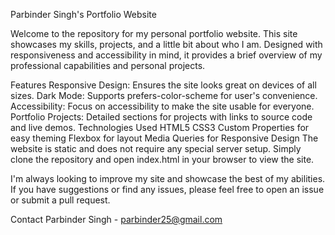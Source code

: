 Parbinder Singh's Portfolio Website

Welcome to the repository for my personal portfolio website. This site showcases my skills, projects, and a little bit about who I am. Designed with responsiveness and accessibility in mind, it provides a brief overview of my professional capabilities and personal projects.

Features
Responsive Design: Ensures the site looks great on devices of all sizes.
Dark Mode: Supports prefers-color-scheme for user's convenience.
Accessibility: Focus on accessibility to make the site usable for everyone.
Portfolio Projects: Detailed sections for projects with links to source code and live demos.
Technologies Used
HTML5
CSS3
Custom Properties for easy theming
Flexbox for layout
Media Queries for Responsive Design
The website is static and does not require any special server setup. Simply clone the repository and open index.html in your browser to view the site.

I'm always looking to improve my site and showcase the best of my abilities. If you have suggestions or find any issues, please feel free to open an issue or submit a pull request.

Contact
Parbinder Singh - parbinder25@gmail.com

